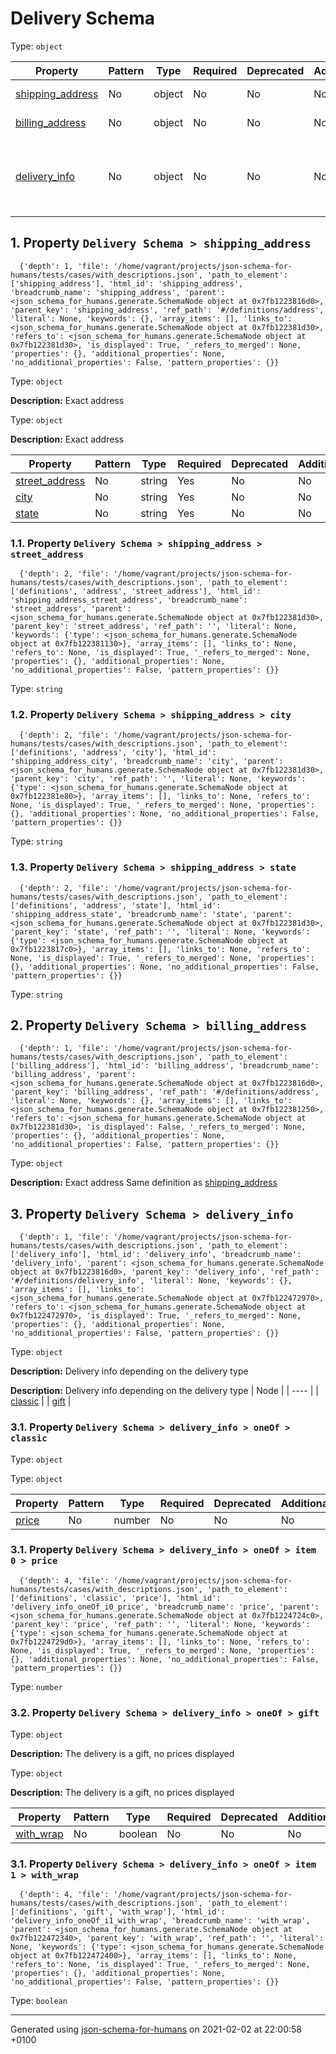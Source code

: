 

# Delivery Schema

Type: `object`

| Property | Pattern | Type | Required | Deprecated | Additional | Description |
| -------- | ------- | ---- | -------- | ---------- | ---------- | ----------- |
| [shipping_address](#shipping_address)|No|object|No|No| No|Exact address|
| [billing_address](#billing_address)|No|object|No|No| No|Exact address|
| [delivery_info](#delivery_info)|No|object|No|No| No|Delivery info depending on the delivery type|

##  <a name="shipping_address"></a>1.  Property `Delivery Schema > shipping_address`

      {'depth': 1, 'file': '/home/vagrant/projects/json-schema-for-humans/tests/cases/with_descriptions.json', 'path_to_element': ['shipping_address'], 'html_id': 'shipping_address', 'breadcrumb_name': 'shipping_address', 'parent': <json_schema_for_humans.generate.SchemaNode object at 0x7fb1223816d0>, 'parent_key': 'shipping_address', 'ref_path': '#/definitions/address', 'literal': None, 'keywords': {}, 'array_items': [], 'links_to': <json_schema_for_humans.generate.SchemaNode object at 0x7fb122381d30>, 'refers_to': <json_schema_for_humans.generate.SchemaNode object at 0x7fb122381d30>, 'is_displayed': True, '_refers_to_merged': None, 'properties': {}, 'additional_properties': None, 'no_additional_properties': False, 'pattern_properties': {}}

Type: `object`

**Description:** Exact address

Type: `object`

**Description:** Exact address

| Property | Pattern | Type | Required | Deprecated | Additional | Description |
| -------- | ------- | ---- | -------- | ---------- | ---------- | ----------- |
| [street_address](#shipping_address_street_address)|No|string|Yes|No| No|-|
| [city](#shipping_address_city)|No|string|Yes|No| No|-|
| [state](#shipping_address_state)|No|string|Yes|No| No|-|

###  <a name="shipping_address_street_address"></a>1.1.  Property `Delivery Schema > shipping_address > street_address`

      {'depth': 2, 'file': '/home/vagrant/projects/json-schema-for-humans/tests/cases/with_descriptions.json', 'path_to_element': ['definitions', 'address', 'street_address'], 'html_id': 'shipping_address_street_address', 'breadcrumb_name': 'street_address', 'parent': <json_schema_for_humans.generate.SchemaNode object at 0x7fb122381d30>, 'parent_key': 'street_address', 'ref_path': '', 'literal': None, 'keywords': {'type': <json_schema_for_humans.generate.SchemaNode object at 0x7fb122381130>}, 'array_items': [], 'links_to': None, 'refers_to': None, 'is_displayed': True, '_refers_to_merged': None, 'properties': {}, 'additional_properties': None, 'no_additional_properties': False, 'pattern_properties': {}}

Type: `string`

###  <a name="shipping_address_city"></a>1.2.  Property `Delivery Schema > shipping_address > city`

      {'depth': 2, 'file': '/home/vagrant/projects/json-schema-for-humans/tests/cases/with_descriptions.json', 'path_to_element': ['definitions', 'address', 'city'], 'html_id': 'shipping_address_city', 'breadcrumb_name': 'city', 'parent': <json_schema_for_humans.generate.SchemaNode object at 0x7fb122381d30>, 'parent_key': 'city', 'ref_path': '', 'literal': None, 'keywords': {'type': <json_schema_for_humans.generate.SchemaNode object at 0x7fb122381e80>}, 'array_items': [], 'links_to': None, 'refers_to': None, 'is_displayed': True, '_refers_to_merged': None, 'properties': {}, 'additional_properties': None, 'no_additional_properties': False, 'pattern_properties': {}}

Type: `string`

###  <a name="shipping_address_state"></a>1.3.  Property `Delivery Schema > shipping_address > state`

      {'depth': 2, 'file': '/home/vagrant/projects/json-schema-for-humans/tests/cases/with_descriptions.json', 'path_to_element': ['definitions', 'address', 'state'], 'html_id': 'shipping_address_state', 'breadcrumb_name': 'state', 'parent': <json_schema_for_humans.generate.SchemaNode object at 0x7fb122381d30>, 'parent_key': 'state', 'ref_path': '', 'literal': None, 'keywords': {'type': <json_schema_for_humans.generate.SchemaNode object at 0x7fb1223817c0>}, 'array_items': [], 'links_to': None, 'refers_to': None, 'is_displayed': True, '_refers_to_merged': None, 'properties': {}, 'additional_properties': None, 'no_additional_properties': False, 'pattern_properties': {}}

Type: `string`

##  <a name="billing_address"></a>2.  Property `Delivery Schema > billing_address`

      {'depth': 1, 'file': '/home/vagrant/projects/json-schema-for-humans/tests/cases/with_descriptions.json', 'path_to_element': ['billing_address'], 'html_id': 'billing_address', 'breadcrumb_name': 'billing_address', 'parent': <json_schema_for_humans.generate.SchemaNode object at 0x7fb1223816d0>, 'parent_key': 'billing_address', 'ref_path': '#/definitions/address', 'literal': None, 'keywords': {}, 'array_items': [], 'links_to': <json_schema_for_humans.generate.SchemaNode object at 0x7fb122381250>, 'refers_to': <json_schema_for_humans.generate.SchemaNode object at 0x7fb122381d30>, 'is_displayed': False, '_refers_to_merged': None, 'properties': {}, 'additional_properties': None, 'no_additional_properties': False, 'pattern_properties': {}}

Type: `object`

**Description:** Exact address
    Same definition as [shipping_address](#shipping_address)

##  <a name="delivery_info"></a>3.  Property `Delivery Schema > delivery_info`

      {'depth': 1, 'file': '/home/vagrant/projects/json-schema-for-humans/tests/cases/with_descriptions.json', 'path_to_element': ['delivery_info'], 'html_id': 'delivery_info', 'breadcrumb_name': 'delivery_info', 'parent': <json_schema_for_humans.generate.SchemaNode object at 0x7fb1223816d0>, 'parent_key': 'delivery_info', 'ref_path': '#/definitions/delivery_info', 'literal': None, 'keywords': {}, 'array_items': [], 'links_to': <json_schema_for_humans.generate.SchemaNode object at 0x7fb122472970>, 'refers_to': <json_schema_for_humans.generate.SchemaNode object at 0x7fb122472970>, 'is_displayed': True, '_refers_to_merged': None, 'properties': {}, 'additional_properties': None, 'no_additional_properties': False, 'pattern_properties': {}}

Type: `object`

**Description:** Delivery info depending on the delivery type

**Description:** Delivery info depending on the delivery type
| Node | 
| ---- |
| [classic](#delivery_info_oneOf_i0) |
| [gift](#delivery_info_oneOf_i1) |
###  <a name="delivery_info"></a>3.1.  Property `Delivery Schema > delivery_info > oneOf > classic`

Type: `object`

Type: `object`

| Property | Pattern | Type | Required | Deprecated | Additional | Description |
| -------- | ------- | ---- | -------- | ---------- | ---------- | ----------- |
| [price](#delivery_info_oneOf_i0_price)|No|number|No|No| No|-|

###  <a name="delivery_info_oneOf_i0_price"></a>3.1.  Property `Delivery Schema > delivery_info > oneOf > item 0 > price`

      {'depth': 4, 'file': '/home/vagrant/projects/json-schema-for-humans/tests/cases/with_descriptions.json', 'path_to_element': ['definitions', 'classic', 'price'], 'html_id': 'delivery_info_oneOf_i0_price', 'breadcrumb_name': 'price', 'parent': <json_schema_for_humans.generate.SchemaNode object at 0x7fb1224724c0>, 'parent_key': 'price', 'ref_path': '', 'literal': None, 'keywords': {'type': <json_schema_for_humans.generate.SchemaNode object at 0x7fb1224729d0>}, 'array_items': [], 'links_to': None, 'refers_to': None, 'is_displayed': True, '_refers_to_merged': None, 'properties': {}, 'additional_properties': None, 'no_additional_properties': False, 'pattern_properties': {}}

Type: `number`

###  <a name="delivery_info"></a>3.2.  Property `Delivery Schema > delivery_info > oneOf > gift`

Type: `object`

**Description:** The delivery is a gift, no prices displayed

Type: `object`

**Description:** The delivery is a gift, no prices displayed

| Property | Pattern | Type | Required | Deprecated | Additional | Description |
| -------- | ------- | ---- | -------- | ---------- | ---------- | ----------- |
| [with_wrap](#delivery_info_oneOf_i1_with_wrap)|No|boolean|No|No| No|-|

###  <a name="delivery_info_oneOf_i1_with_wrap"></a>3.1.  Property `Delivery Schema > delivery_info > oneOf > item 1 > with_wrap`

      {'depth': 4, 'file': '/home/vagrant/projects/json-schema-for-humans/tests/cases/with_descriptions.json', 'path_to_element': ['definitions', 'gift', 'with_wrap'], 'html_id': 'delivery_info_oneOf_i1_with_wrap', 'breadcrumb_name': 'with_wrap', 'parent': <json_schema_for_humans.generate.SchemaNode object at 0x7fb122472340>, 'parent_key': 'with_wrap', 'ref_path': '', 'literal': None, 'keywords': {'type': <json_schema_for_humans.generate.SchemaNode object at 0x7fb122472400>}, 'array_items': [], 'links_to': None, 'refers_to': None, 'is_displayed': True, '_refers_to_merged': None, 'properties': {}, 'additional_properties': None, 'no_additional_properties': False, 'pattern_properties': {}}

Type: `boolean`

----------------------------------------------------------------------------------------------------------------------------
Generated using [json-schema-for-humans](https://github.com/coveooss/json-schema-for-humans) on 2021-02-02 at 22:00:58 +0100